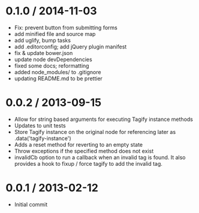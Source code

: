 
0.1.0 / 2014-11-03
==================

 * Fix: prevent button from submitting forms
 * add minified file and source map
 * add uglify, bump tasks
 * add .editorconfig; add jQuery plugin manifest
 * fix & update bower.json
 * update node devDependencies
 * fixed some docs; reformatting
 * added node_modules/ to .gitignore
 * updating README.md to be prettier

0.0.2 / 2013-09-15
==================

 * Allow for string based arguments for executing Tagify instance methods
 * Updates to unit tests
 * Store Tagify instance on the original node for referencing later as .data('tagify-instance')
 * Adds a reset method for reverting to an empty state
 * Throw exceptions if the specified method does not exist
 * invalidCb option to run a callback when an invalid tag is found. It also provides a hook to fixup / force tagify to add the invalid tag.

0.0.1 / 2013-02-12
==================

 * Initial commit
